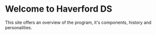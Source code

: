 # Welcome to Haverford DS

This site offers an overview of the program, it's components, history and personalities. 

